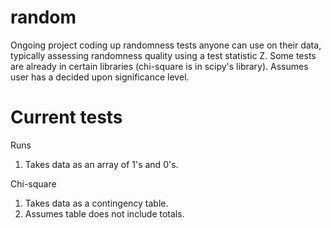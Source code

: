 # random
Ongoing project coding up randomness tests anyone can use on their data, typically assessing randomness quality using a test statistic Z. Some tests are already in certain libraries (chi-square is in scipy's library). Assumes user has a decided upon significance level. 

# Current tests

Runs 
1. Takes data as an array of 1's and 0's. 


Chi-square 
1. Takes data as a contingency table.
2. Assumes table does not include totals.
